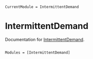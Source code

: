 ```@meta
CurrentModule = IntermittentDemand
```

# IntermittentDemand

Documentation for [IntermittentDemand](https://github.com/akai01/IntermittentDemand.jl).

```@index
```

```@autodocs
Modules = [IntermittentDemand]
```
